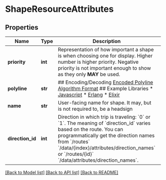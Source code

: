 # ShapeResourceAttributes

## Properties
Name | Type | Description | Notes
------------ | ------------- | ------------- | -------------
**priority** | **int** | Representation of how important a shape is when choosing one for display. Higher number is higher priority.  Negative priority is not important enough to show as they only **MAY** be used.  | [optional] 
**polyline** | **str** | ## Encoding/Decoding  [Encoded Polyline Algorithm Format](https://developers.google.com/maps/documentation/utilities/polylinealgorithm)  ## Example Libraries  * [Javascript](https://www.npmjs.com/package/polyline) * [Erlang](https://blog.kempkens.io/posts/encoding-and-decoding-polylines-with-erlang/) * [Elixir](https://hex.pm/packages/polyline)  | [optional] 
**name** | **str** | User-facing name for shape. It may, but is not required to, be a headsign | [optional] 
**direction_id** | **int** | Direction in which trip is traveling: &#x60;0&#x60; or &#x60;1&#x60;.  The meaning of &#x60;direction_id&#x60; varies based on the route. You can programmatically get the direction names from &#x60;/routes&#x60; &#x60;/data/{index}/attributes/direction_names&#x60; or &#x60;/routes/{id}&#x60; &#x60;/data/attributes/direction_names&#x60;.   | [optional] 

[[Back to Model list]](../README.md#documentation-for-models) [[Back to API list]](../README.md#documentation-for-api-endpoints) [[Back to README]](../README.md)


